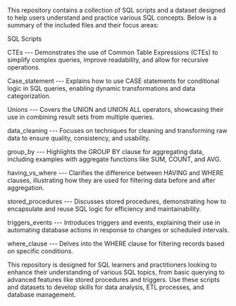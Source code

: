 This repository contains a collection of SQL scripts and a dataset designed to help users understand and practice various SQL concepts. Below is a summary of the included files and their focus areas:

SQL Scripts

CTEs ---  Demonstrates the use of Common Table Expressions (CTEs) to simplify complex queries, 
          improve readability, and allow for recursive operations.

Case_statement --- Explains how to use CASE statements for conditional logic in SQL queries, 
                  enabling dynamic transformations and data categorization.

Unions --- Covers the UNION and UNION ALL operators, showcasing their use in combining result sets from multiple queries.

data_cleaning --- Focuses on techniques for cleaning and transforming raw data to ensure quality, consistency, and usability.

group_by --- Highlights the GROUP BY clause for aggregating data, including examples with aggregate functions like SUM, COUNT, and AVG.

having_vs_where --- Clarifies the difference between HAVING and WHERE clauses, 
                illustrating how they are used for filtering data before and after aggregation.

stored_procedures --- Discusses stored procedures, demonstrating how to encapsulate 
                and reuse SQL logic for efficiency and maintainability.

triggers_events --- Introduces triggers and events, explaining their use in automating 
                  database actions in response to changes or scheduled intervals.

where_clause --- Delves into the WHERE clause for filtering records based on specific conditions.

This repository is designed for SQL learners and practitioners looking to enhance their understanding of various SQL topics, 
from basic querying to advanced features like stored procedures and triggers. Use these scripts and datasets to develop skills for data analysis, 
ETL processes, and database management.
